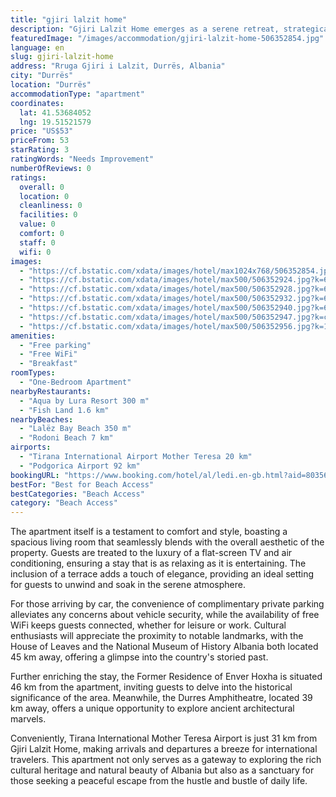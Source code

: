 ```yaml
---
title: "gjiri lalzit home"
description: "Gjiri Lalzit Home emerges as a serene retreat, strategically positioned within the vibrant landscape of Durrës."
featuredImage: "/images/accommodation/gjiri-lalzit-home-506352854.jpg"
language: en
slug: gjiri-lalzit-home
address: "Rruga Gjiri i Lalzit, Durrës, Albania"
city: "Durrës"
location: "Durrës"
accommodationType: "apartment"
coordinates:
  lat: 41.53684052
  lng: 19.51521579
price: "US$53"
priceFrom: 53
starRating: 3
ratingWords: "Needs Improvement"
numberOfReviews: 0
ratings:
  overall: 0
  location: 0
  cleanliness: 0
  facilities: 0
  value: 0
  comfort: 0
  staff: 0
  wifi: 0
images:
  - "https://cf.bstatic.com/xdata/images/hotel/max1024x768/506352854.jpg?k=3795c939823256f59a7f4c837d60d7f2bcc55a695c773f218b60a19e2c4ee579&o=&hp=1"
  - "https://cf.bstatic.com/xdata/images/hotel/max500/506352924.jpg?k=6862e81b647d86027872361e3e3a6e0f7991a70ed9c8348d1ad111f79b7d1235&o=&hp=1"
  - "https://cf.bstatic.com/xdata/images/hotel/max500/506352928.jpg?k=61b16294d50b6bf482aa862c575b27e0f88e35ab789996e6470939b0aff7c183&o=&hp=1"
  - "https://cf.bstatic.com/xdata/images/hotel/max500/506352932.jpg?k=65ce8b10efc2485d480b924884f8e2343e1f8ef94d019f154d5414e2741832e0&o=&hp=1"
  - "https://cf.bstatic.com/xdata/images/hotel/max500/506352940.jpg?k=6a0dcd44145fbafae2b1315366f7ab20edf2f625414c8600d9ce94f6c12dc362&o=&hp=1"
  - "https://cf.bstatic.com/xdata/images/hotel/max500/506352947.jpg?k=c1839768013b38f11697d182eb7a0fe5cedbd2da9b30965c90dac312792ff419&o=&hp=1"
  - "https://cf.bstatic.com/xdata/images/hotel/max500/506352956.jpg?k=13c71b89a37959346035018684628bdb16d2e8e3e4f974ef36b16678e3d61916&o=&hp=1"
amenities:
  - "Free parking"
  - "Free WiFi"
  - "Breakfast"
roomTypes:
  - "One-Bedroom Apartment"
nearbyRestaurants:
  - "Aqua by Lura Resort 300 m"
  - "Fish Land 1.6 km"
nearbyBeaches:
  - "Lalëz Bay Beach 350 m"
  - "Rodoni Beach 7 km"
airports:
  - "Tirana International Airport Mother Teresa 20 km"
  - "Podgorica Airport 92 km"
bookingURL: "https://www.booking.com/hotel/al/ledi.en-gb.html?aid=8035640"
bestFor: "Best for Beach Access"
bestCategories: "Beach Access"
category: "Beach Access"
---
```


The apartment itself is a testament to comfort and style, boasting a spacious living room that seamlessly blends with the overall aesthetic of the property. Guests are treated to the luxury of a flat-screen TV and air conditioning, ensuring a stay that is as relaxing as it is entertaining. The inclusion of a terrace adds a touch of elegance, providing an ideal setting for guests to unwind and soak in the serene atmosphere.

For those arriving by car, the convenience of complimentary private parking alleviates any concerns about vehicle security, while the availability of free WiFi keeps guests connected, whether for leisure or work. Cultural enthusiasts will appreciate the proximity to notable landmarks, with the House of Leaves and the National Museum of History Albania both located 45 km away, offering a glimpse into the country's storied past.

Further enriching the stay, the Former Residence of Enver Hoxha is situated 46 km from the apartment, inviting guests to delve into the historical significance of the area. Meanwhile, the Durres Amphitheatre, located 39 km away, offers a unique opportunity to explore ancient architectural marvels.

Conveniently, Tirana International Mother Teresa Airport is just 31 km from Gjiri Lalzit Home, making arrivals and departures a breeze for international travelers. This apartment not only serves as a gateway to exploring the rich cultural heritage and natural beauty of Albania but also as a sanctuary for those seeking a peaceful escape from the hustle and bustle of daily life.